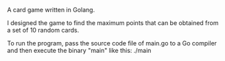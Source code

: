 A card game written in Golang.

I designed the game to find the maximum points that can be obtained from a set of 10 random cards.

To run the program, pass the source code file of main.go to a Go compiler and then execute the binary "main" like this: ./main